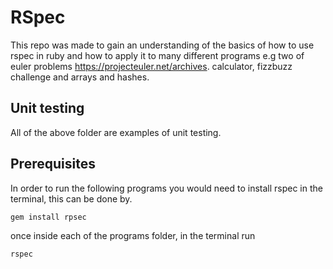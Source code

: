 # RSpec

This repo was made to gain an understanding of the basics of how to use rspec in ruby and how to apply it to many different programs e.g two of euler problems https://projecteuler.net/archives. calculator, fizzbuzz challenge and arrays and hashes.

## Unit testing

All of the above folder are examples of unit testing.

## Prerequisites

In order to run the following programs you would need to install rspec in the terminal, this can be done by.

```
gem install rpsec
```

once inside each of the programs folder, in the terminal run
```
rspec
```
